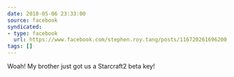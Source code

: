 ```yaml
---
date: 2010-05-06 23:33:00
source: facebook
syndicated:
- type: facebook
  url: https://www.facebook.com/stephen.roy.tang/posts/116720261696200
tags: []
---
```


Woah! My brother just got us a Starcraft2 beta key!